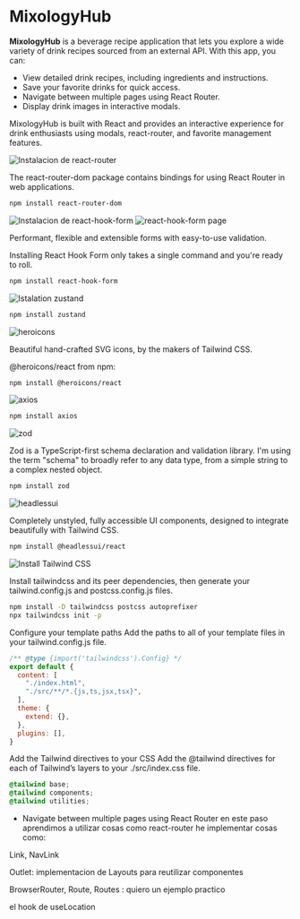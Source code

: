 # MixologyHub

**MixologyHub** is a beverage recipe application that lets you explore a wide variety of drink recipes sourced from an external API. With this app, you can:

- View detailed drink recipes, including ingredients and instructions.
- Save your favorite drinks for quick access.
- Navigate between multiple pages using React Router.
- Display drink images in interactive modals.

MixologyHub is built with React and provides an interactive experience for drink enthusiasts using modals, react-router, and favorite management features.

![Instalacion de react-router](https://www.npmjs.com/package/react-router-dom)

The react-router-dom package contains bindings for using React Router in web applications. 

```bash
npm install react-router-dom
```


![Instalacion de react-hook-form](https://www.npmjs.com/package/react-hook-form)
![react-hook-form page](https://react-hook-form.com/)


Performant, flexible and extensible forms with easy-to-use validation.

Installing React Hook Form only takes a single command and you're ready to roll.

```bash
npm install react-hook-form
```

![Istalation zustand](https://www.npmjs.com/package/zustand)

```bash
npm install zustand
```

![heroicons](https://heroicons.com/)

Beautiful hand-crafted SVG icons, by the makers of Tailwind CSS.

@heroicons/react from npm:

```bash
npm install @heroicons/react
```


![axios](https://www.npmjs.com/package/axios)

```bash
npm install axios
```


![zod](https://www.npmjs.com/package/zod)

Zod is a TypeScript-first schema declaration and validation library. I'm using the term "schema" to broadly refer to any data type, from a simple string to a complex nested object.

```bash
npm install zod
```

![headlessui](https://headlessui.com/react/dialog)

Completely unstyled, fully accessible UI components, designed to integrate beautifully with Tailwind CSS.

```bash
npm install @headlessui/react
```




![Install Tailwind CSS](https://tailwindcss.com/docs/guides/vite)

Install tailwindcss and its peer dependencies, then generate your tailwind.config.js and postcss.config.js files.

```bash
npm install -D tailwindcss postcss autoprefixer
npx tailwindcss init -p
```

Configure your template paths
Add the paths to all of your template files in your tailwind.config.js file.

```js
/** @type {import('tailwindcss').Config} */
export default {
  content: [
    "./index.html",
    "./src/**/*.{js,ts,jsx,tsx}",
  ],
  theme: {
    extend: {},
  },
  plugins: [],
}
```


Add the Tailwind directives to your CSS
Add the @tailwind directives for each of Tailwind’s layers to your ./src/index.css file.

```css
@tailwind base;
@tailwind components;
@tailwind utilities;
```

- Navigate between multiple pages using React Router
en este paso aprendimos a utilizar cosas como react-router he implementar cosas como:

Link, NavLink

Outlet: implementacion de Layouts para reutilizar componentes

BrowserRouter, Route, Routes : quiero un ejemplo practico

el hook de useLocation